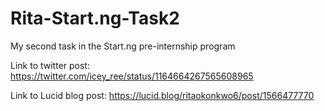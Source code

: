 # Rita-Start.ng-Task2
My second task in the Start.ng pre-internship program

Link to twitter post: https://twitter.com/icey_ree/status/1164664267565608965

Link to Lucid blog post: https://lucid.blog/ritaokonkwo6/post/1566477770

